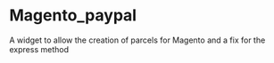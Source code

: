 Magento_paypal
==============

A widget to allow the creation of parcels for Magento and a fix for the express method
